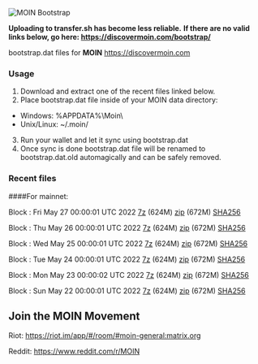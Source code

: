 ![MOIN Bootstrap](https://i.imgur.com/KjM1jMp.jpg)

**Uploading to transfer.sh has become less reliable.**
**If there are no valid links below, go here: https://discovermoin.com/bootstrap/**

bootstrap.dat files for **MOIN** https://discovermoin.com

### Usage

1. Download and extract one of the recent files linked below.
2. Place bootstrap.dat file inside of your MOIN data directory:
 - Windows: %APPDATA%\Moin\
 - Unix/Linux: ~/.moin/
3. Run your wallet and let it sync using bootstrap.dat
4. Once sync is done bootstrap.dat file will be renamed to bootstrap.dat.old automagically and can be safely removed.


### Recent files

####For mainnet:

Block : Fri May 27 00:00:01 UTC 2022 [7z](https://transfer.sh/XyboYT/bootstrap.dat.20220527.7z) (624M) [zip](https://transfer.sh/GQXnCB/bootstrap.dat.20220527.zip) (672M) [SHA256](https://transfer.sh/PFG514/sha256.txt)

Block : Thu May 26 00:00:01 UTC 2022 [7z](https://transfer.sh/1sbwTV/bootstrap.dat.20220526.7z) (624M) [zip](https://transfer.sh/LEX7my/bootstrap.dat.20220526.zip) (672M) [SHA256](https://transfer.sh/5wYGsL/sha256.txt)

Block : Wed May 25 00:00:01 UTC 2022 [7z](https://transfer.sh/9PLzhM/bootstrap.dat.20220525.7z) (624M) [zip](https://transfer.sh/NNmEW3/bootstrap.dat.20220525.zip) (672M) [SHA256](https://transfer.sh/VaODLx/sha256.txt)

Block : Tue May 24 00:00:01 UTC 2022 [7z](https://transfer.sh/mzAoKF/bootstrap.dat.20220524.7z) (624M) [zip](https://transfer.sh/c4uxjt/bootstrap.dat.20220524.zip) (672M) [SHA256](https://transfer.sh/HxgYMe/sha256.txt)

Block : Mon May 23 00:00:02 UTC 2022 [7z](https://transfer.sh/cDojz4/bootstrap.dat.20220523.7z) (624M) [zip](https://transfer.sh/0koelf/bootstrap.dat.20220523.zip) (672M) [SHA256](https://transfer.sh/mQHJ0H/sha256.txt)

Block : Sun May 22 00:00:01 UTC 2022 [7z](https://transfer.sh/u6ovKs/bootstrap.dat.20220522.7z) (624M) [zip](https://transfer.sh/YvMwRT/bootstrap.dat.20220522.zip) (672M) [SHA256](https://transfer.sh/cwAUDU/sha256.txt)

## Join the MOIN Movement

Riot: https://riot.im/app/#/room/#moin-general:matrix.org

Reddit: https://www.reddit.com/r/MOIN
